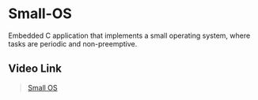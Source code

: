 # Small-OS
Embedded C application that implements a small operating system, where tasks are periodic and non-preemptive.

## Video Link
> [Small OS](https://drive.google.com/file/d/1YGzd-Lite2CjN5zpp3cnDgXp0twqKAYK/view?usp=drivesdk )
